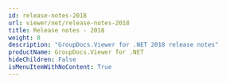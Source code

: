 ```yaml
---
id: release-notes-2018
url: viewer/net/release-notes-2018
title: Release notes - 2018
weight: 8
description: "GroupDocs.Viewer for .NET 2018 release notes"
productName: GroupDocs.Viewer for .NET
hideChildren: False
isMenuItemWithNoContent: True
---
```

